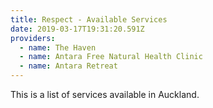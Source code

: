 ```yaml
---
title: Respect - Available Services
date: 2019-03-17T19:31:20.591Z
providers:
  - name: The Haven
  - name: Antara Free Natural Health Clinic
  - name: Antara Retreat
---
```

This is a list of services available in Auckland.